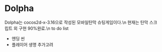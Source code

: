 # Dolpha

Dolpha는 cocos2d-x-3.16으로 작성된 모바일탄막 슈팅게임이다.\n
현재는 탄막 스크립트 외 구현 90%완료.\n
to do list
- 엔딩 씬
- 플레이어 생명 추가고려